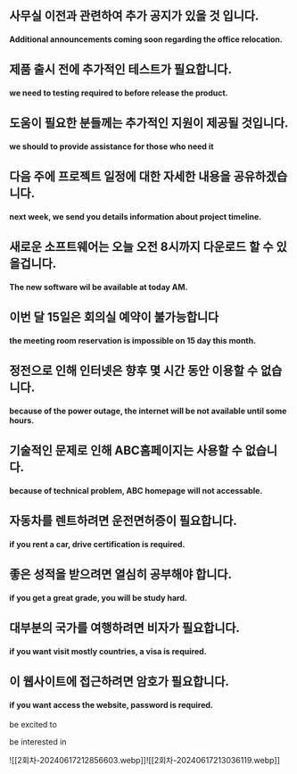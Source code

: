 ## 사무실 이전과 관련하여 추가 공지가 있을 것 입니다.

####  Additional announcements coming soon regarding the office relocation.
## 제품 출시 전에 추가적인 테스트가 필요합니다.
#### we need to testing required to before release the product.

## 도움이 필요한 분들께는 추가적인 지원이 제공될 것입니다.

#### we should to provide assistance for those who need it

## 다음 주에 프로젝트 일정에 대한 자세한 내용을 공유하겠습니다.

#### next week, we send you details information about project timeline.

## 새로운 소프트웨어는 오늘 오전 8시까지 다운로드 할 수 있을겁니다.

#### The new software wil be available at today AM.

## 이번 달 15일은 회의실 예약이 불가능합니다 
#### the meeting room reservation is impossible on 15 day this month.

## 정전으로 인해 인터넷은 향후 몇 시간 동안 이용할 수 없습니다.
#### because of the power outage, the internet will be not available until some hours.

## 기술적인 문제로 인해 ABC홈페이지는 사용할 수 없습니다.

#### because of technical problem, ABC homepage will not accessable.

## 자동차를 렌트하려면 운전면허증이 필요합니다.

#### if you rent a car, drive certification is required.

## 좋은 성적을 받으려면 열심히 공부해야 합니다.
#### if you get a great grade, you will be study hard.

## 대부분의 국가를 여행하려면 비자가 필요합니다.
#### if you want visit mostly countries, a visa is required.

## 이 웹사이트에 접근하려면 암호가 필요합니다.
#### if you want access the website, password is required.


be excited to

be interested in

![[2회차-20240617212856603.webp]]![[2회차-20240617213036119.webp]]

